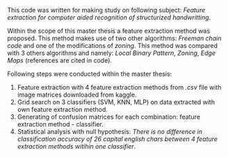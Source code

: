 This code was written for making study on following subject: _Feature extraction for computer aided recognition of structurized handwritting_.

Within the scope of this master thesis a feature extraction method was proposed. This method makes use of two other algorithms: _Freeman chain code_ and one of the modifications of _zoning_. This method was compared with 3 others algorithms and namely: _Local Binary Pattern_, _Zoning_, _Edge Maps_ (references are cited in code).

Following steps were conducted within the master thesis:

1. Feature extraction with 4 feature extraction methods from _.csv_ file with image matrices downloaded from kaggle.
2. Grid search on 3 classifiers (SVM, KNN, MLP) on data extracted with own feature extraction method.
3. Generating of confusion matrices for each combination: feature extraction method - classifier.
4. Statistical analysis with null hypothesis: _There is no difference in classification accuracy of 26 capital english chars between 4 feature extraction methods witihin one classifier_.
